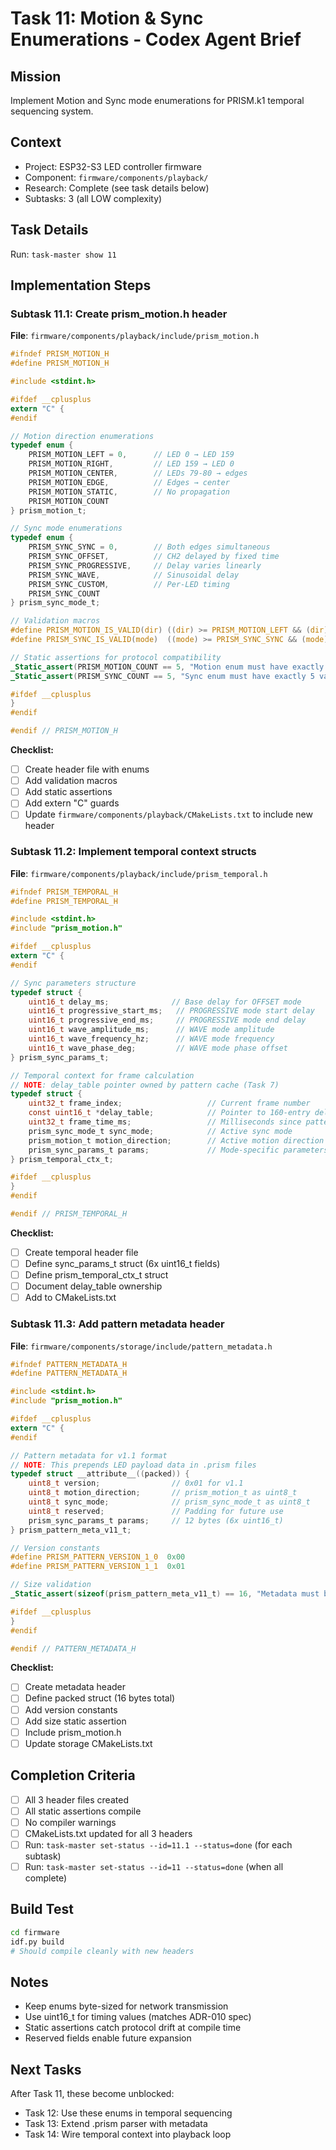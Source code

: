 # Task 11: Motion & Sync Enumerations - Codex Agent Brief

## Mission
Implement Motion and Sync mode enumerations for PRISM.k1 temporal sequencing system.

## Context
- Project: ESP32-S3 LED controller firmware
- Component: `firmware/components/playback/`
- Research: Complete (see task details below)
- Subtasks: 3 (all LOW complexity)

## Task Details
Run: `task-master show 11`

## Implementation Steps

### Subtask 11.1: Create prism_motion.h header
**File**: `firmware/components/playback/include/prism_motion.h`

```c
#ifndef PRISM_MOTION_H
#define PRISM_MOTION_H

#include <stdint.h>

#ifdef __cplusplus
extern "C" {
#endif

// Motion direction enumerations
typedef enum {
    PRISM_MOTION_LEFT = 0,      // LED 0 → LED 159
    PRISM_MOTION_RIGHT,         // LED 159 → LED 0
    PRISM_MOTION_CENTER,        // LEDs 79-80 → edges
    PRISM_MOTION_EDGE,          // Edges → center
    PRISM_MOTION_STATIC,        // No propagation
    PRISM_MOTION_COUNT
} prism_motion_t;

// Sync mode enumerations
typedef enum {
    PRISM_SYNC_SYNC = 0,        // Both edges simultaneous
    PRISM_SYNC_OFFSET,          // CH2 delayed by fixed time
    PRISM_SYNC_PROGRESSIVE,     // Delay varies linearly
    PRISM_SYNC_WAVE,            // Sinusoidal delay
    PRISM_SYNC_CUSTOM,          // Per-LED timing
    PRISM_SYNC_COUNT
} prism_sync_mode_t;

// Validation macros
#define PRISM_MOTION_IS_VALID(dir) ((dir) >= PRISM_MOTION_LEFT && (dir) < PRISM_MOTION_COUNT)
#define PRISM_SYNC_IS_VALID(mode)  ((mode) >= PRISM_SYNC_SYNC && (mode) < PRISM_SYNC_COUNT)

// Static assertions for protocol compatibility
_Static_assert(PRISM_MOTION_COUNT == 5, "Motion enum must have exactly 5 values");
_Static_assert(PRISM_SYNC_COUNT == 5, "Sync enum must have exactly 5 values");

#ifdef __cplusplus
}
#endif

#endif // PRISM_MOTION_H
```

**Checklist:**
- [ ] Create header file with enums
- [ ] Add validation macros
- [ ] Add static assertions
- [ ] Add extern "C" guards
- [ ] Update `firmware/components/playback/CMakeLists.txt` to include new header

### Subtask 11.2: Implement temporal context structs
**File**: `firmware/components/playback/include/prism_temporal.h`

```c
#ifndef PRISM_TEMPORAL_H
#define PRISM_TEMPORAL_H

#include <stdint.h>
#include "prism_motion.h"

#ifdef __cplusplus
extern "C" {
#endif

// Sync parameters structure
typedef struct {
    uint16_t delay_ms;              // Base delay for OFFSET mode
    uint16_t progressive_start_ms;   // PROGRESSIVE mode start delay
    uint16_t progressive_end_ms;     // PROGRESSIVE mode end delay
    uint16_t wave_amplitude_ms;      // WAVE mode amplitude
    uint16_t wave_frequency_hz;      // WAVE mode frequency
    uint16_t wave_phase_deg;         // WAVE mode phase offset
} prism_sync_params_t;

// Temporal context for frame calculation
// NOTE: delay_table pointer owned by pattern cache (Task 7)
typedef struct {
    uint32_t frame_index;                   // Current frame number
    const uint16_t *delay_table;            // Pointer to 160-entry delay map (PROGRESSIVE/CUSTOM)
    uint32_t frame_time_ms;                 // Milliseconds since pattern start
    prism_sync_mode_t sync_mode;            // Active sync mode
    prism_motion_t motion_direction;        // Active motion direction
    prism_sync_params_t params;             // Mode-specific parameters
} prism_temporal_ctx_t;

#ifdef __cplusplus
}
#endif

#endif // PRISM_TEMPORAL_H
```

**Checklist:**
- [ ] Create temporal header file
- [ ] Define sync_params_t struct (6x uint16_t fields)
- [ ] Define prism_temporal_ctx_t struct
- [ ] Document delay_table ownership
- [ ] Add to CMakeLists.txt

### Subtask 11.3: Add pattern metadata header
**File**: `firmware/components/storage/include/pattern_metadata.h`

```c
#ifndef PATTERN_METADATA_H
#define PATTERN_METADATA_H

#include <stdint.h>
#include "prism_motion.h"

#ifdef __cplusplus
extern "C" {
#endif

// Pattern metadata for v1.1 format
// NOTE: This prepends LED payload data in .prism files
typedef struct __attribute__((packed)) {
    uint8_t version;                // 0x01 for v1.1
    uint8_t motion_direction;       // prism_motion_t as uint8_t
    uint8_t sync_mode;              // prism_sync_mode_t as uint8_t
    uint8_t reserved;               // Padding for future use
    prism_sync_params_t params;     // 12 bytes (6x uint16_t)
} prism_pattern_meta_v11_t;

// Version constants
#define PRISM_PATTERN_VERSION_1_0  0x00
#define PRISM_PATTERN_VERSION_1_1  0x01

// Size validation
_Static_assert(sizeof(prism_pattern_meta_v11_t) == 16, "Metadata must be 16 bytes");

#ifdef __cplusplus
}
#endif

#endif // PATTERN_METADATA_H
```

**Checklist:**
- [ ] Create metadata header
- [ ] Define packed struct (16 bytes total)
- [ ] Add version constants
- [ ] Add size static assertion
- [ ] Include prism_motion.h
- [ ] Update storage CMakeLists.txt

## Completion Criteria
- [ ] All 3 header files created
- [ ] All static assertions compile
- [ ] No compiler warnings
- [ ] CMakeLists.txt updated for all 3 headers
- [ ] Run: `task-master set-status --id=11.1 --status=done` (for each subtask)
- [ ] Run: `task-master set-status --id=11 --status=done` (when all complete)

## Build Test
```bash
cd firmware
idf.py build
# Should compile cleanly with new headers
```

## Notes
- Keep enums byte-sized for network transmission
- Use uint16_t for timing values (matches ADR-010 spec)
- Static assertions catch protocol drift at compile time
- Reserved fields enable future expansion

## Next Tasks
After Task 11, these become unblocked:
- Task 12: Use these enums in temporal sequencing
- Task 13: Extend .prism parser with metadata
- Task 14: Wire temporal context into playback loop
